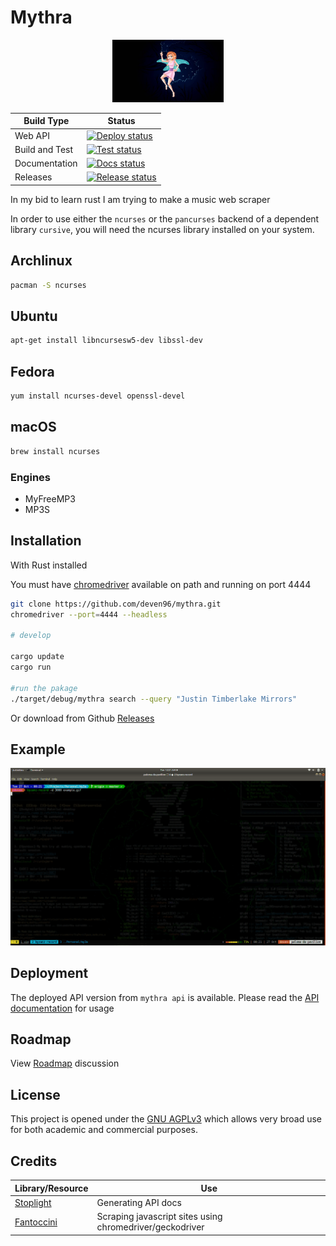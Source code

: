 # Mythra

<!-- markdownlint-disable-next-line -->
<p align="center"><img src="assets/muse.jpeg" alt="mythra" height="100px"></p>

<!-- ![Mythra](assets/muse.jpeg) -->

| Build Type     | Status                                                                                                                                                                       |
| -------------- | ---------------------------------------------------------------------------------------------------------------------------------------------------------------------------- |
| Web API        | [![Deploy status](https://github.com/deven96/mythra/workflows/Deploy%20to%20GCP/badge.svg)](https://github.com/deven96/mythra/actions/)                                   |
| Build and Test | [![Test status](https://github.com/deven96/mythra/workflows/Build%20and%20Test/badge.svg)](https://github.com/deven96/mythra/actions/)                                       |
| Documentation  | [![Docs status](https://github.com/deven96/mythra/workflows/Deploy%20docs%20to%20Stoplight/badge.svg)](https://bisoncorps.stoplight.io/docs/mythra/reference/Mythra.v1.yaml) |
| Releases       | [![Release status](https://github.com/deven96/mythra/workflows/Release%20to%20GitHub/badge.svg)](https://github.com/deven96/mythra/releases)                                 |

In my bid to learn rust I am trying to make a music web scraper

In order to use either the `ncurses` or the `pancurses` backend of a dependent library `cursive`, you will need the ncurses library installed on your system.

## Archlinux

```sh
pacman -S ncurses
```

## Ubuntu

```sh
apt-get install libncursesw5-dev libssl-dev
```

## Fedora

```sh
yum install ncurses-devel openssl-devel
```

## macOS

```sh
brew install ncurses
```

### Engines

- MyFreeMP3
- MP3S

## Installation

With Rust installed

You must have [chromedriver](https://chromedriver.chromium.org/) available on path and running on port 4444

```bash
git clone https://github.com/deven96/mythra.git
chromedriver --port=4444 --headless

# develop

cargo update
cargo run

#run the pakage
./target/debug/mythra search --query "Justin Timberlake Mirrors"

```

Or download from Github [Releases](https://github.com/deven96/mythra/releases)

## Example

![Mythra example](assets/example.gif)
<!-- <p align="center"><img src="assets/example.gif" alt="mythra example"></p> -->

## Deployment

The deployed API version from `mythra api` is available. Please read the [API documentation](https://bisoncorps.stoplight.io/docs/mythra/reference/Mythra.v1.yaml) for usage

## Roadmap

View [Roadmap](https://github.com/deven96/mythra/pull/3#issue-537670800) discussion

## License

This project is opened under the [GNU AGPLv3](./LICENSE) which allows very broad use for both academic and commercial purposes.

## Credits

| Library/Resource                                    | Use                                                      |
| --------------------------------------------------- | -------------------------------------------------------- |
| [Stoplight](https://stoplight.io)                   | Generating API docs                                      |
| [Fantoccini](https://github.com/jonhoo/fantoccini/) | Scraping javascript sites using chromedriver/geckodriver |
